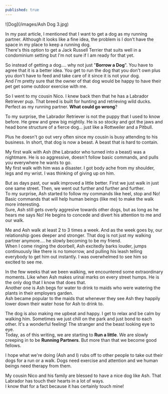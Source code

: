```yaml
---
published: true
---
```

![Dog](/images/Ash Dog 3.jpg)

In my past article, I mentioned that I want to get a dog as my running partner. Although it looks like a fine idea, the problem is I don't have the space in my place to keep a running dog.   
There's this option to get a Jack Russell Terrier that suits well in a condominium setting but I'm not sure if I am ready for that yet.

So instead of getting a dog.... why not just "**Borrow a Dog**". You have to agree that it is a better idea. You get to run the dog that you don't own plus you don't have to feed and take care of it since it is not your dog.   
And I'm pretty sure that the owner of that dog would be happy to have their pet get some outdoor exercise with me.

So I went to my cousin Nico. I knew back then that he has a Labrador Retriever pup. That breed is built for hunting and retrieving wild ducks. Perfect as my running partner. **What could go wrong**?

To my surprise, the Labrador Retriever is not the puppy that I used to know before. He grew and grew big mightily. He is so stocky and got the jaws and head bone structure of a fierce dog... just like a Rottweiler and a Pitbull.

Plus he doesn't go out very often since my cousin is busy attending to his business. In short, that dog is now a beast. A beast that is hard to contain.

My first walk with Ash (the Labrador who turned into a beast) was a nightmare. He is so aggressive, doesn't follow basic commands, and pulls you everywhere he wants to go.   
My first walk with him was a disaster. I got body ache from my shoulder, legs and my wrist. I was thinking of giving up on him.

But as days past, our walk improved a little better. First we just walk in just one same street. Then, we went out further and further and further.   
To my surprise, Ash started to follow my commands like heel, stop and No!   
Basic commands that will help human beings (like me) to make the walk more interesting.   
Sure, Ash still gets overly aggresive towards other dogs, but as long as he hears me says No! He begins to concede and divert his attention to me and our walk.

Me and Ash walk at least 2 to 3 times a week. And as the week goes by, our relationship goes deeper and stronger. That dog is not just my walking partner anymore.... he slowly becoming to be my friend.   
When I come ringing the doorbell, Ash excitedly barks louder, jumps continuously like there is no tomorrow, and pulling his leash telling everybody to get him out instantly. 
I was overwhelmed to see him so excited to see me.   

In the few weeks that we been walking, we encountered some extraordinary moments. Like when Ash makes urinal marks on every street humps. He is the only dog that I know that does that.   
Another one is Ash begs for water to drink to maids who were watering the plants in their employers garden.   
Ash became popular to the maids that whenever they see Ash they happily lower down their water hose for Ash to drink to.

The dog is also making me upbeat and happy. I get to relax and be calm by walking him. Sometimes we just chill on the park and just bond to each other. It's a wonderful feeling! The stranger and the beast looking eye to eye.   
Today, as of this writing, we are starting to **Run a little**. We are slowly creeping in to be **Running Partners**. But more than that we become good fellows.

I hope what we're doing (Ash and I) rubs off to other people to take out their dogs for a run or a walk. Dogs need exercise and attention and we human beings need therapy from them.

My cousin Nico and his family are blessed to have a nice dog like Ash. That Labrador has touch their hearts in a lot of ways.   
I know that for a fact because it has certainly touch mine!

